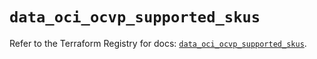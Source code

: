 # `data_oci_ocvp_supported_skus`

Refer to the Terraform Registry for docs: [`data_oci_ocvp_supported_skus`](https://registry.terraform.io/providers/oracle/oci/6.18.0/docs/data-sources/ocvp_supported_skus).
